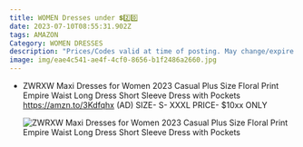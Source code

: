 ```yaml
---
title: WOMEN Dresses under 💲2️⃣0️⃣
date: 2023-07-10T08:55:31.902Z
tags: AMAZON
Category: WOMEN DRESSES
description: "Prices/Codes valid at time of posting. May change/expire at any time. (AD) "
image: img/eae4c541-ae4f-4cf0-8656-b1f2486a2660.jpg
---
```

* ZWRXW Maxi Dresses for Women 2023 Casual Plus Size Floral Print Empire Waist Long Dress Short Sleeve Dress with Pockets
  https://amzn.to/3Kdfqhx
   (AD)
  SIZE- S- XXXL
  PRICE- $10xx ONLY<!--StartFragment-->

  ![ZWRXW Maxi Dresses for Women 2023 Casual Plus Size Floral Print Empire Waist Long Dress Short Sleeve Dress with Pockets](https://m.media-amazon.com/images/I/61djlY0qr7S._AC_UX679_.jpg)

  <!--EndFragment-->

  ![]()